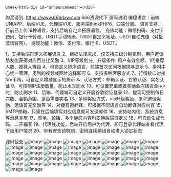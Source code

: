 `Gmeek-html<div id="announcement"></div>`

购买请到: https://www.666dxw.com  666资源代下
源码说明
编程语言：前端UNIAPP、后端VUE、代理端VUE、服务端thinkPHP6，四端分离。
语言支持：目前已上传19种语言，支持后端自定义拓展语言。
充值功能：微信扫码、支付宝扫码、银行卡转账、USDT手动转账、USDT自定义地址、USDT自动充值（对接波场官网）。
提现功能：微信、支付宝、银行卡、USDT。

1、支持后端自定义拓展语言
2、根据法规需求，仅支持三级分销机制，用户邀请朋友能获得对应百分比奖励
3、VIP等级划分，升级条件: 用户有效金额、1代推荐人数、推荐人等级
4、可自定义排序语言，前端首次访问根据排序显示
5、素材中心统一管理，用到的视频或图片选择即可
6、支持多种客服方式
7、行情接口对接fire币网，可自定义增减显示的货币
8、认证方式：邮箱认证、谷歌认证、实名认证
9、可控制IP注册数量，防止水军刷水
10、可设置充值或者奖励会冻结资金n小时，防止刷水
11、后端、代理端可自定义开启谷歌验证登录
12、提现可控制每日次数、金额范围、是否需要实名
13、多种奖励方式，vip升级奖励、累积邀请奖励、邀请首充奖励等
14、对接有道翻译，可根据不同语言自动翻译对应内容
15、SMTP邮箱，只需在后端填写对应信息就可发送邮件
16、支持站内信、系统消息等消息类型
17、菜单、轮播、多个静态内容均支持后端自定义
18、可自动生成代码，二开福音
19、代理线功能，后端开启用户为代理，即可登录代理端查看代理下级用户情况
20、带有安全锁机制，密码连续输错自动进入锁定状态

源码截图
![image](https://github.com/user-attachments/assets/7069ff95-b660-4298-8931-85488081d8c5)
![image](https://github.com/user-attachments/assets/7698971a-0935-4cb6-93ee-56620cda27df)
![image](https://github.com/user-attachments/assets/2803666a-dfd7-486f-9d61-85f6dcf1d9db)
![image](https://github.com/user-attachments/assets/76314d18-3373-457b-8da0-a2b62e90652d)
![image](https://github.com/user-attachments/assets/8876ab3a-a376-4e43-8ec1-5a365092dd78)
![image](https://github.com/user-attachments/assets/e7b52a96-8971-420b-82a6-ec1e49f9448d)
![image](https://github.com/user-attachments/assets/33405cfe-2e03-477a-a54f-8c25b08ca491)
![image](https://github.com/user-attachments/assets/356436a5-08cf-46fd-b9e4-7dd0d2f21fb4)
![image](https://github.com/user-attachments/assets/7a22f167-7b3c-4c61-88ff-9d10d36ac10a)
![image](https://github.com/user-attachments/assets/cf1fbcd4-6473-426a-a792-9db430df6874)
![image](https://github.com/user-attachments/assets/256c8887-edbe-42f7-b2d1-c56adbb68171)
![image](https://github.com/user-attachments/assets/f7c62a15-4991-417e-84ca-29cf79005e29)
![image](https://github.com/user-attachments/assets/df68d940-9a68-4e4a-888a-46f370e1257a)
![image](https://github.com/user-attachments/assets/cf21834e-3e74-4e19-8219-be212dd5642e)
![image](https://github.com/user-attachments/assets/603fa4cf-e4e3-43d9-b68a-317117cb03df)
![image](https://github.com/user-attachments/assets/c78edb25-668e-4612-8920-f7ba47a43e94)
![image](https://github.com/user-attachments/assets/b778e8e8-1f65-46f2-9395-5a30f36279f2)
![image](https://github.com/user-attachments/assets/7bfe1f0c-65d5-4a47-a12e-113710abbbd2)
![image](https://github.com/user-attachments/assets/a483aaca-5438-4620-8e23-8ce2629257f9)
![image](https://github.com/user-attachments/assets/7be625e7-57d1-451e-a8f5-bc3d9719965b)
![image](https://github.com/user-attachments/assets/8955fa14-6666-4916-b047-2f49fa7e95fd)
![image](https://github.com/user-attachments/assets/e3da224e-d907-47af-a31c-e91e894108c5)
![image](https://github.com/user-attachments/assets/8836bc25-aae5-4869-a3f6-b3aadb686f19)
![image](https://github.com/user-attachments/assets/294d03af-3593-4426-8c52-349df10741f4)
![image](https://github.com/user-attachments/assets/fa8929af-3afb-4aed-bef1-0c39d7cd6dc5)
![image](https://github.com/user-attachments/assets/f5e4aa19-1860-487c-983d-4c87559f0e27)
![image](https://github.com/user-attachments/assets/afe376b8-1e51-417f-a3fc-628fbab4a55c)
![image](https://github.com/user-attachments/assets/248a7991-82b1-46c2-8e3c-5c327173c187)
![image](https://github.com/user-attachments/assets/340a7128-bb95-4f2c-b375-bf894067f10f)
![image](https://github.com/user-attachments/assets/c220b114-7db3-460b-bb26-7be9973559ee)
![image](https://github.com/user-attachments/assets/4272c41f-e8de-4e50-bb9e-736cd886f142)
![image](https://github.com/user-attachments/assets/4bdb8084-6f45-4aa6-a18e-ff123223c2b1)
![image](https://github.com/user-attachments/assets/db3bd3ea-bff6-4f6a-b9fd-ecd9052e3153)
![image](https://github.com/user-attachments/assets/cec90cf5-0f26-4619-a457-cfd1e7b32926)
![image](https://github.com/user-attachments/assets/e4f4c4dc-8e28-4f57-9725-2531685bd0ae)
![image](https://github.com/user-attachments/assets/9716c4ab-173d-4a51-a886-e4ee5c95b737)
![image](https://github.com/user-attachments/assets/f3f06c7b-f885-4692-8ea1-0bf00246d94c)
![image](https://github.com/user-attachments/assets/7cc12bde-84fe-4cd4-befa-e14db420dbbb)
![image](https://github.com/user-attachments/assets/0af61f09-96dd-419a-b1de-db3d85dd4d04)
![image](https://github.com/user-attachments/assets/648c129a-663d-4196-8e02-bbbf2e39fc34)
![image](https://github.com/user-attachments/assets/34bdf997-f197-44a6-bc2a-d9fb4f0a29a7)

